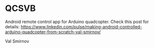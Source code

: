 # QCSVB

Android remote control app for Arduino quadcopter.
Check this post for details:
https://www.linkedin.com/pulse/making-android-controlled-arduino-quadcopter-from-scratch-val-smirnov/

Val Smirnov

